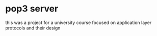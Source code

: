 # pop3 server
this was a project for a university course focused on application layer protocols and their design 
